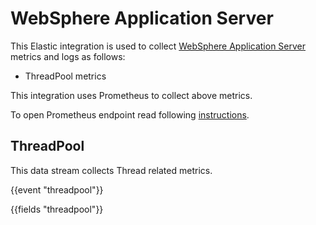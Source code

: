 # WebSphere Application Server

This Elastic integration is used to collect [WebSphere Application Server](https://www.ibm.com/cloud/websphere-application-server) metrics and logs as follows:

   - ThreadPool metrics

This integration uses Prometheus to collect above metrics.

To open Prometheus endpoint read following [instructions](https://www.ibm.com/docs/en/was/9.0.5?topic=mosh-displaying-pmi-metrics-in-prometheus-format-metrics-app).

## ThreadPool

This data stream collects Thread related metrics.

{{event "threadpool"}}

{{fields "threadpool"}}
